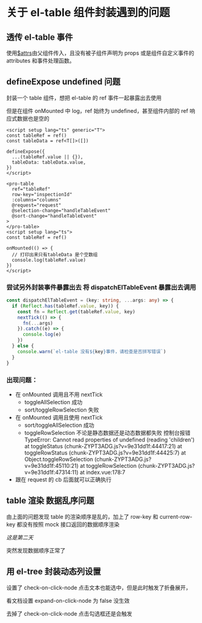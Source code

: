 # 关于 el-table 组件封装遇到的问题

## 透传 el-table 事件

使用[$attrs](https://cn.vuejs.org/api/component-instance.html#attrs)由父组件传入，且没有被子组件声明为 props 或是组件自定义事件的 attributes 和事件处理函数。

## defineExpose undefined 问题

封装一个 table 组件，想把 el-table 的 ref 事件一起暴露出去使用

但是在组件 onMounted 中 log，ref 始终为 undefined，甚至组件内部的 ref 响应式数据也是空的

```vue
<script setup lang="ts" generic="T">
const tableRef = ref()
const tableData = ref<T[]>([])

defineExpose({
  ...(tableRef.value || {}),
  tableData: tableData.value,
})
</script>
```

```vue
<pro-table
  ref="tableRef"
  row-key="inspectionId"
  :columns="columns"
  @request="request"
  @selection-change="handleTableEvent"
  @sort-change="handleTableEvent"
>
</pro-table>
<script setup lang="ts">
const tableRef = ref()

onMounted(() => {
  // 打印出来只有tableData 是个空数组
  console.log(tableRef.value)
})
</script>
```

### 尝试另外封装事件暴露出去 将 dispatchElTableEvent 暴露出去调用

```ts
const dispatchElTableEvent = (key: string, ...args: any) => {
  if (Reflect.has(tableRef.value, key)) {
    const fn = Reflect.get(tableRef.value, key)
    nextTick(() => {
      fn(...args)
    }).catch((e) => {
      console.log(e)
    })
  } else {
    console.warn(`el-table 没有${key}事件，请检查是否拼写错误`)
  }
}
```

### 出现问题：

- 在 onMounted 调用且不用 nextTick
  - toggleAllSelection 成功
  - sort/toggleRowSelection 失败
- 在 onMounted 调用且使用 nextTick
  - sort/toggleAllSelection 成功
  - toggleRowSelection 不论是静态数据还是动态数据都失败
    控制台报错
    TypeError: Cannot read properties of undefined (reading 'children')
    at toggleStatus (chunk-ZYPT3ADG.js?v=9e31dd1f:44417:21)
    at toggleRowStatus (chunk-ZYPT3ADG.js?v=9e31dd1f:44425:7)
    at Object.toggleRowSelection (chunk-ZYPT3ADG.js?v=9e31dd1f:45110:21)
    at toggleRowSelection (chunk-ZYPT3ADG.js?v=9e31dd1f:47314:11)
    at index.vue:178:7
- 跟在 request 的 cb 后面就可以正确执行

## table 渲染 数据乱序问题

由上面的问题发现 table 的渲染顺序是乱的，加上了 row-key 和 current-row-key 都没有按照 mock 接口返回的数据顺序渲染

_这是第二天_

突然发现数据顺序正常了

## 用 el-tree 封装动态列设置

设置了 check-on-click-node 点击文本也能选中，但是此时触发了折叠展开，

看文档设置 expand-on-click-node 为 false 没生效

去掉了 check-on-click-node 点击勾选框还是会触发
